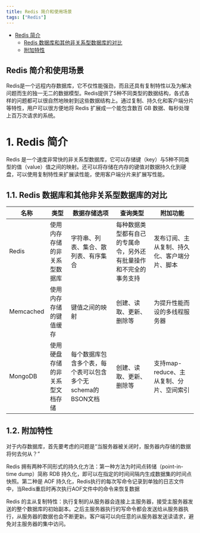```yaml
---
title: Redis 简介和使用场景
tags: ["Redis"]
---
```


<!-- TOC -->

- [Redis 简介](#redis-简介)
    - [Redis 数据库和其他非关系型数据库的对比](#redis-数据库和其他非关系型数据库的对比)
    - [附加特性](#附加特性)

<!-- /TOC -->

Redis 简介和使用场景
---

Redis是一个远程内存数据库，它不仅性能强劲，而且还具有复制特性以及为解决问题而生的独一无二的数据模型。Redis提供了5种不同类型的数据结构，各式各样的问题都可以很自然地映射到这些数据结构上。通过复制、持久化和客户端分片等特性，用户可以很方便地将 Redis 扩展成一个能包含数百 GB 数据、每秒处理上百万次请求的系统。

# 1. Redis 简介 #

Redis 是一个速度非常快的非关系型数据库，它可以存储键（key）与5种不同类型的值（value）值之间的映射。还可以将存储在内存的键值对数据持久化到硬盘，可以使用复制特性来扩展读性能，使用客户端分片来扩展写性能。

## 1.1. Redis 数据库和其他非关系型数据库的对比 ##

|  名称   | 类型  | 数据存储选项| 查询类型 | 附加功能|
|---------|---------|------------|---------|---------|
| Redis   | 使用内存存储的非关系型数据库 |字符串、列表、集合、散列表、有序集合|每种数据类型都有自己的专属命令，另外还有批量操作和不完全的事务支持|发布订阅、主从复制、持久化、客户端分片、脚本|
| Memcached| 使用内存存储的键值缓存 |键值之间的映射|创建、读取、更新、删除等|为提升性能而设的多线程服务器|
| MongoDB | 使用硬盘存储的非关系型文档存储|每个数据库包含多个表，每个表可以包含多个无schema的BSON文档|创建、读取、更新、删除等|支持map-reduce、主从复制、分片、空间索引|

## 1.2. 附加特性 ##
对于内存数据库，首先要考虑的问题是“当服务器被关闭时，服务器内存储的数据将何去何从？”

Redis 拥有两种不同形式的持久化方法：第一种方法为时间点转储（point-in-time dump）简称 RDB 持久化，即可以在指定的时间间隔内生成数据集的时间点快照。第二种是 AOF 持久化，Redis执行的每次写命令记录到单独的日志文件中，当Redis重启时再次执行AOF文件中的命令来恢复数据

Redis 的主从复制特性：执行复制的从服务器会连接上主服务器，接受主服务器发送的整个数据库的初始副本。之后主服务器执行的写命令都会发送给从服务器执行，从服务器的数据也会不断更新。客户端可以向任意的从服务器发送读请求，避免对主服务器的集中访问。
